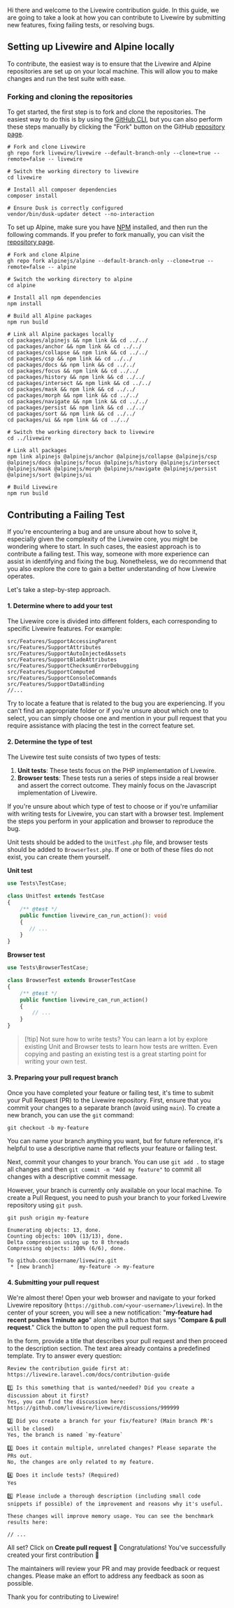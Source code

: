 Hi there and welcome to the Livewire contribution guide. In this guide, we are going to take a look at how you can contribute to Livewire by submitting new features, fixing failing tests, or resolving bugs.

## Setting up Livewire and Alpine locally
To contribute, the easiest way is to ensure that the Livewire and Alpine repositories are set up on your local machine. This will allow you to make changes and run the test suite with ease.

### Forking and cloning the repositories
To get started, the first step is to fork and clone the repositories. The easiest way to do this is by using the [GitHub CLI](https://cli.github.com/), but you can also perform these steps manually by clicking the "Fork" button on the GitHub [repository page](https://github.com/livewire/livewire).

```shell
# Fork and clone Livewire
gh repo fork livewire/livewire --default-branch-only --clone=true --remote=false -- livewire

# Switch the working directory to livewire
cd livewire

# Install all composer dependencies
composer install

# Ensure Dusk is correctly configured
vendor/bin/dusk-updater detect --no-interaction
```

To set up Alpine, make sure you have [NPM](https://docs.npmjs.com/downloading-and-installing-node-js-and-npm) installed, and then run the following commands. If you prefer to fork manually, you can visit the [repository page](https://github.com/alpinejs/alpine).

```shell
# Fork and clone Alpine
gh repo fork alpinejs/alpine --default-branch-only --clone=true --remote=false -- alpine

# Switch the working directory to alpine
cd alpine

# Install all npm dependencies
npm install

# Build all Alpine packages
npm run build

# Link all Alpine packages locally
cd packages/alpinejs && npm link && cd ../../
cd packages/anchor && npm link && cd ../../
cd packages/collapse && npm link && cd ../../
cd packages/csp && npm link && cd ../../
cd packages/docs && npm link && cd ../../
cd packages/focus && npm link && cd ../../
cd packages/history && npm link && cd ../../
cd packages/intersect && npm link && cd ../../
cd packages/mask && npm link && cd ../../
cd packages/morph && npm link && cd ../../
cd packages/navigate && npm link && cd ../../
cd packages/persist && npm link && cd ../../
cd packages/sort && npm link && cd ../../
cd packages/ui && npm link && cd ../../

# Switch the working directory back to livewire
cd ../livewire

# Link all packages
npm link alpinejs @alpinejs/anchor @alpinejs/collapse @alpinejs/csp @alpinejs/docs @alpinejs/focus @alpinejs/history @alpinejs/intersect @alpinejs/mask @alpinejs/morph @alpinejs/navigate @alpinejs/persist @alpinejs/sort @alpinejs/ui

# Build Livewire
npm run build
```

## Contributing a Failing Test

If you're encountering a bug and are unsure about how to solve it, especially given the complexity of the Livewire core, you might be wondering where to start. In such cases, the easiest approach is to contribute a failing test. This way, someone with more experience can assist in identifying and fixing the bug. Nonetheless, we do recommend that you also explore the core to gain a better understanding of how Livewire operates.

Let's take a step-by-step approach.

#### 1. Determine where to add your test
The Livewire core is divided into different folders, each corresponding to specific Livewire features. For example:

```shell
src/Features/SupportAccessingParent
src/Features/SupportAttributes
src/Features/SupportAutoInjectedAssets
src/Features/SupportBladeAttributes
src/Features/SupportChecksumErrorDebugging
src/Features/SupportComputed
src/Features/SupportConsoleCommands
src/Features/SupportDataBinding
//...
```

Try to locate a feature that is related to the bug you are experiencing. If you can't find an appropriate folder or if you're unsure about which one to select, you can simply choose one and mention in your pull request that you require assistance with placing the test in the correct feature set.

#### 2. Determine the type of test
The Livewire test suite consists of two types of tests:

1. **Unit tests**: These tests focus on the PHP implementation of Livewire.
2. **Browser tests**: These tests run a series of steps inside a real browser and assert the correct outcome. They mainly focus on the Javascript implementation of Livewire.

If you're unsure about which type of test to choose or if you're unfamiliar with writing tests for Livewire, you can start with a browser test. Implement the steps you perform in your application and browser to reproduce the bug.

Unit tests should be added to the `UnitTest.php` file, and browser tests should be added to `BrowserTest.php`. If one or both of these files do not exist, you can create them yourself.

**Unit test**

```php
use Tests\TestCase;

class UnitTest extends TestCase
{
    /** @test */
    public function livewire_can_run_action(): void
    {
       // ...
    }
}
```

**Browser test**

```php
use Tests\BrowserTestCase;

class BrowserTest extends BrowserTestCase
{
    /** @test */
    public function livewire_can_run_action()
    {
        // ...
    }
}
```

> [!tip] Not sure how to write tests?
> You can learn a lot by explore existing Unit and Browser tests to learn how tests are written. Even copying and pasting an existing test is a great starting point for writing your own test.

#### 3. Preparing your pull request branch
Once you have completed your feature or failing test, it's time to submit your Pull Request (PR) to the Livewire repository. First, ensure that you commit your changes to a separate branch (avoid using `main`). To create a new branch, you can use the `git` command:

```shell
git checkout -b my-feature
```

You can name your branch anything you want, but for future reference, it's helpful to use a descriptive name that reflects your feature or failing test.

Next, commit your changes to your branch. You can use `git add .` to stage all changes and then `git commit -m "Add my feature"` to commit all changes with a descriptive commit message.

However, your branch is currently only available on your local machine. To create a Pull Request, you need to push your branch to your forked Livewire repository using `git push`.

```shell
git push origin my-feature

Enumerating objects: 13, done.
Counting objects: 100% (13/13), done.
Delta compression using up to 8 threads
Compressing objects: 100% (6/6), done.

To github.com:Username/livewire.git
 * [new branch]        my-feature -> my-feature
```

#### 4. Submitting your pull request
We're almost there! Open your web browser and navigate to your forked Livewire repository (`https://github.com/<your-username>/livewire`). In the center of your screen, you will see a new notification: "**my-feature had recent pushes 1 minute ago**" along with a button that says "**Compare & pull request**." Click the button to open the pull request form.

In the form, provide a title that describes your pull request and then proceed to the description section. The text area already contains a predefined template. Try to answer every question:

```
Review the contribution guide first at: https://livewire.laravel.com/docs/contribution-guide

1️⃣ Is this something that is wanted/needed? Did you create a discussion about it first?
Yes, you can find the discussion here: https://github.com/livewire/livewire/discussions/999999

2️⃣ Did you create a branch for your fix/feature? (Main branch PR's will be closed)
Yes, the branch is named `my-feature`

3️⃣ Does it contain multiple, unrelated changes? Please separate the PRs out.
No, the changes are only related to my feature.

4️⃣ Does it include tests? (Required)
Yes

5️⃣ Please include a thorough description (including small code snippets if possible) of the improvement and reasons why it's useful.

These changes will improve memory usage. You can see the benchmark results here:

// ...

```

All set? Click on **Create pull request** 🚀 Congratulations! You've successfully created your first contribution 🎉

The maintainers will review your PR and may provide feedback or request changes. Please make an effort to address any feedback as soon as possible.

Thank you for contributing to Livewire!
